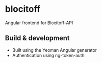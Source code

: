 # blocitoff

Angular frontend for Blocitoff-API

## Build & development
- Built using the Yeoman Angular generator
- Authentication using ng-token-auth
